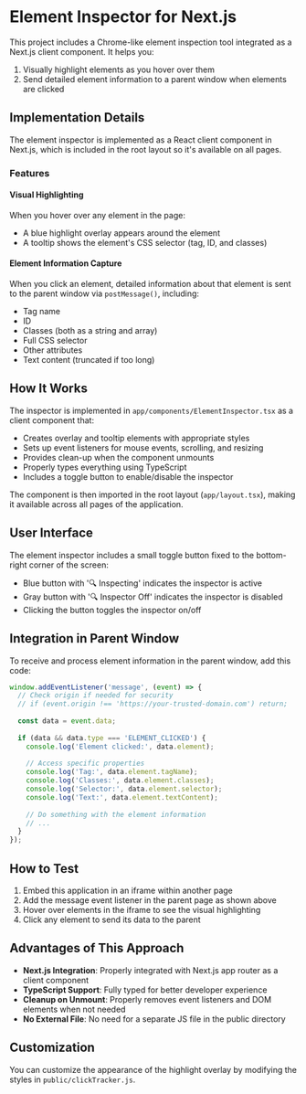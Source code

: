 # Element Inspector for Next.js

This project includes a Chrome-like element inspection tool integrated as a Next.js client component. It helps you:

1. Visually highlight elements as you hover over them
2. Send detailed element information to a parent window when elements are clicked

## Implementation Details

The element inspector is implemented as a React client component in Next.js, which is included in the root layout so it's available on all pages.

### Features

#### Visual Highlighting

When you hover over any element in the page:
- A blue highlight overlay appears around the element
- A tooltip shows the element's CSS selector (tag, ID, and classes)

#### Element Information Capture

When you click an element, detailed information about that element is sent to the parent window via `postMessage()`, including:
- Tag name
- ID
- Classes (both as a string and array)
- Full CSS selector
- Other attributes
- Text content (truncated if too long)

## How It Works

The inspector is implemented in `app/components/ElementInspector.tsx` as a client component that:
- Creates overlay and tooltip elements with appropriate styles
- Sets up event listeners for mouse events, scrolling, and resizing
- Provides clean-up when the component unmounts
- Properly types everything using TypeScript
- Includes a toggle button to enable/disable the inspector

The component is then imported in the root layout (`app/layout.tsx`), making it available across all pages of the application.

## User Interface

The element inspector includes a small toggle button fixed to the bottom-right corner of the screen:
- Blue button with '🔍 Inspecting' indicates the inspector is active
- Gray button with '🔍 Inspector Off' indicates the inspector is disabled
- Clicking the button toggles the inspector on/off

## Integration in Parent Window

To receive and process element information in the parent window, add this code:

```javascript
window.addEventListener('message', (event) => {
  // Check origin if needed for security
  // if (event.origin !== 'https://your-trusted-domain.com') return;
  
  const data = event.data;
  
  if (data && data.type === 'ELEMENT_CLICKED') {
    console.log('Element clicked:', data.element);
    
    // Access specific properties
    console.log('Tag:', data.element.tagName);
    console.log('Classes:', data.element.classes);
    console.log('Selector:', data.element.selector);
    console.log('Text:', data.element.textContent);
    
    // Do something with the element information
    // ...
  }
});
```

## How to Test

1. Embed this application in an iframe within another page
2. Add the message event listener in the parent page as shown above
3. Hover over elements in the iframe to see the visual highlighting
4. Click any element to send its data to the parent

## Advantages of This Approach

- **Next.js Integration**: Properly integrated with Next.js app router as a client component
- **TypeScript Support**: Fully typed for better developer experience
- **Cleanup on Unmount**: Properly removes event listeners and DOM elements when not needed
- **No External File**: No need for a separate JS file in the public directory

## Customization

You can customize the appearance of the highlight overlay by modifying the styles in `public/clickTracker.js`. 